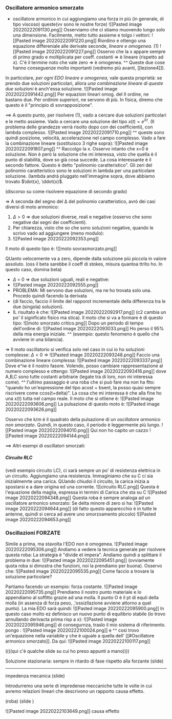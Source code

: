 ### Oscillatore armonico smorzato
- oscillatore armonico in cui aggiungiamo una forza in più (in generale, di tipo viscoso)
queste(vv sono le nostre forze)
![[Pasted image 20220222091130.png]]
Osserviamo che ci stiamo muovendo lungo solo una dimensione. Facilmente, metto tutto assieme e tolgo i vettori:
![[Pasted image 20220222091220.png]]
Riordino e ottengo una equazione differeniale alle derivate seconde, _lineare e omogenea_. (1)
![[Pasted image 20220222091227.png]]
Osservo che la x appare sempre di primo grado e moltiplicata per coeff. costanti => è lineare (rispetto ad x).
C'è il termine noto che vale zero => è omogenea.
^^ Queste due cose hanno conseguenze molto importanti (vedremo più avanti, [[lezione4]]).

In particolare, _per ogni EDO lineare e omogenea_, vale questa proprietà:
se prendo due soluzioni particolari, allora _una combinazione lineare di queste due soluzioni_ è anch'essa soluzione.
![[Pasted image 20220222091442.png]]
Per equazioin lineari omog. del II ordine, ne bastano due. Per ordinim superiori, ne servono di più.
In fisica, diremo che questo è il "principio di sovrapposizione".

==> A questo punto, per risolvere (1), vado a cercare due soluzioni particolari e le metto assieme. Vado a cercare una soluzione del tipo $x(t)=e^{\lambda t}$. (Il problema delle grandezze verrà risolto dopo con dei coefficienti), con lambda complesso.
![[Pasted image 20220222091710.png]]
^^ queste sono quindi posizione, velocità, accelerazione nel campo complesso.  Vado a fare la combinazione lineare (sostituisco 3 righe sopra):
![[Pasted image 20220222091807.png]]
^^ Raccolgo la x. Osservo intanto che x=0 è soluzione. Non è però la soluzione che mi interessa, visto che quella è il punto di stabilità, dove so già cosa succede.
La cosa interessante è il secondo fattore. Questo è detto "polinomio caratteristico". Gli zeri del polinomio caratteristico sono le soluzioni in lambda per una particolare soluzione. (lambda andrà pluggato nell'immagine sopra, dove abbiamo trovato $\dot{x}, \ddot{x}$.

(discorso su come risolvere equazione di secondo grado)

=> A seconda del segno del ∆ del polinomio caratteristico, avrò dei casi diversi di moto armonico:
1. $\Delta > 0$  => due soluzioni diverse, reali e negative (osservo che sono negative dai segni dei coefficienti).
2. Per chiarezza, visto che so che sono soluzioni negative, quando le scrivo vado ad aggiungere (meno modulo):
3. ![[Pasted image 20220222092353.png]]

Il moto di questo tipo è:
![[moto sovrasmorzato.png]]

QUanto velocemente va a zero, dipende dalla soluzione più piccola in valore assoluto.
(oss il beta sarebbe il coeff di stokes, misura quantoa ttrito ho. In questo caso, domina beta)

- $\Delta$ = 0 => due soluzioni uguali, reali e negative:
- ![[Pasted image 20220222092555.png]]
- PROBLEMA: Mi servono due soluzioni, ma ne ho trovata solo una. Procedo quindi facendo la derivata
- (di faccio, faccio il limite del rapporot incrementale della differenza tra le due (singola) soluzioni).
- IL risultato è che:
![[Pasted image 20220222092917.png]]
(c2 cambia un po' il significato fisico ma stica).
Il moto che si va a formare è di questo tipo:
![[moto smorzato critico.png]]
Dopo un periodo di tempo dell'ordine di:
![[Pasted image 20220222093033.png]]
Ho perso il 95% della mia energia iniziale.
^^ (esempio: questo fenomeno è quello che avviene in una bilancia).

=> Il moto oscillatorio si verifica solo nel caso in cui io ho soluzioni complesse:
$\Delta < 0$ => ![[Pasted image 20220222093248.png]]
Faccio una combinazione lineare complessa:
![[Pasted image 20220222093337.png]]
Dove e^iw è il nostro fasore.
 Volendo, posso cambiare rappresentazione al numero complesso e ottengo:
 ![[Pasted image 20220222093416.png]]
 dove A,B,C sono tutte costanti arbitrarie (legate tra di loro, non mi interessa come).
 ^^ l'ultimo passaggio è una roba che si può fare ma non ha ftto:
 "quando ho un'espressione del tipo acost + bsent, la posso quasi sempre riscrivere come
 ccos(t+delta)".
 La cosa che mi interessa è che alla fine ho una x(t) tutta nel campo reale.
 Il moto che si ottiene è:
 ![[Pasted image 20220222093606.png]]
 La pulsazione di questo moto è:
 ![[Pasted image 20220222093626.png]]

Osservo che k/m è il quadrato della pulsazione di un _oscillatore armonico non smorzato_. Quindi, in questo caso, il periodo è leggermente più lungo.
![[Pasted image 20220222094010.png]]
Qui non ho capito un cazzo
![[Pasted image 20220222094144.png]]

==> Altri esempi di oscillatori smorzati:
##### Circuito RLC
(vedi esempio circuito LC), ci sarà sempre un po' di resistenza elettrica in un circuito. Aggiungiamo una resistenza. Immaginiamo che su C ci sia inizialmenrte una carica. QUando chiudoi il circuito, la carica inizia a spostarsi e a dare origina ed una corrente.
![[circuito RLC.png]]
Questa è l'equazione della maglia, espressa in termini di Carica che sta su C
![[Pasted image 20220222094348.png]]
Questa roba è sempre analoga ad un oscillatore armonico smorzato:
Se delta minore di zero si ha:
![[Pasted image 20220222094644.png]]
(di fatto questo apparecchio è in tutte le antenne, quindi si cerca ad avere uno smorzxamento piccolo)
![[Pasted image 20220222094653.png]]

### Oscillazioni FORZATE
Simile a prima, ma stavolta l'EDO non è omogenea.
![[Pasted image 20220222095306.png]]
Andiamo a vedere la tecnica generale per risolvere questa roba:
La strategia è "divide et impera". Andiamo quindi a splittare il problema in due:
![[Pasted image 20220222095451.png]]
(ovviamente qusta roba si dimostra che funzioni, noi la prendiamo per buona).
Osservo che:
![[Pasted image 20220222095535.png]]
Come faccio a trovare la soluzione particolare?

Partiamo facendo un esempio: forza costante.
![[Pasted image 20220222095735.png]]
Prendiamo il nostro punto materiale e lo appendiamo al soffitto grazie ad una molla.
Il punto O è il pt di equli della molla (in assenza di forza peso, ,'ossizllazione avviene attorno a quel punto).
La mia EDO sarà quindi:
![[Pasted image 20220222095900.png]]
In questo caso molto ez definisco un nuovo punto di equilibrio stabile (lo trovo annullando derivacta prima risp a x):
![[Pasted image 20220222095946.png]]
di consegurnza, traslo il mio sistema di riferimento. pongo :
![[Pasted image 20220222100024.png]]
e ^^ così trovo un'equazione nella variabile y che è uguale a quella dell' [[#Oscillatore armonico smorzato]].  Da qui:
![[Pasted image 20220222100117.png]]

((((qui c'è qualche slide su cui ho preso appunti a mano))))

Soluzione stazionaria: sempre in ritardo di fase rispetto alla forzante (slide)

___
impedenza mecanica (slide)

Introdurremo una serie di impredense meccaniche tutte le volte in cui avremo relazioni lineari che descrivono un rapporto causa effetto.

(roba)
(slide )

![[Pasted image 20220222103649.png]]
causa effetto
